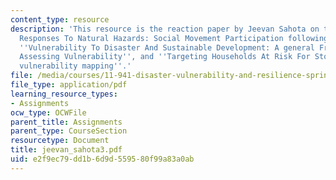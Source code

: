 ```yaml
---
content_type: resource
description: 'This resource is the reaction paper by Jeevan Sahota on the topics ''Political
  Responses To Natural Hazards: Social Movement Participation following a Flood Disaster'',
  ''Vulnerability To Disaster And Sustainable Development: A general Framework for
  Assessing Vulnerability'', and ''Targeting Households At Risk For Storms: Community
  vulnerability mapping''.'
file: /media/courses/11-941-disaster-vulnerability-and-resilience-spring-2005/e2f9ec79dd1b6d9d559580f99a83a0ab_jeevan_sahota3.pdf
file_type: application/pdf
learning_resource_types:
- Assignments
ocw_type: OCWFile
parent_title: Assignments
parent_type: CourseSection
resourcetype: Document
title: jeevan_sahota3.pdf
uid: e2f9ec79-dd1b-6d9d-5595-80f99a83a0ab
---
```

